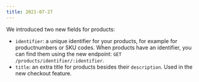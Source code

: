 ```yaml
---
title: 2021-07-27
---
```


We introduced two new fields for products:

- `identifier`: a unique identifier for your products, for example for productnumbers or SKU codes. When products have an identifier, you can find them using the new endpoint: `GET /products/identifier/:identifier`.
- `title`: an extra title for products besides their `description`. Used in the new checkout feature.
